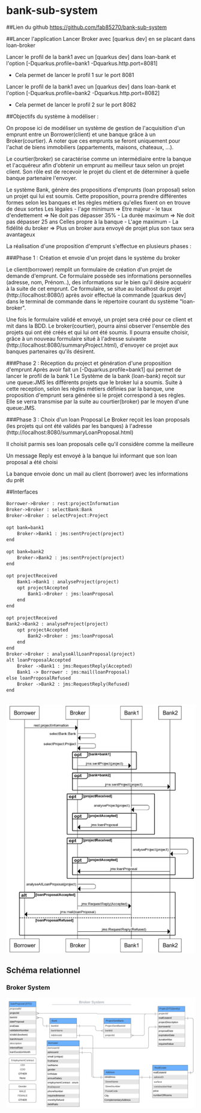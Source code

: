 # bank-sub-system

##Lien du github
https://github.com/fab85270/bank-sub-system

##Lancer l'application
Lancer Broker avec [quarkus dev] en se placant dans loan-broker

Lancer le profil de la bank1 avec un [quarkus dev] dans loan-bank et l'option [-Dquarkus.profile=bank1 -Dquarkus.http.port=8081]
- Cela permet de lancer le profil 1 sur le port 8081


Lancer le profil de la bank1 avec un [quarkus dev] dans loan-bank et l'option [-Dquarkus.profile=bank2 -Dquarkus.http.port=8082]
- Cela permet de lancer le profil 2 sur le port 8082

##Objectifs du système à modéliser :

On propose ici de modéliser un système de gestion de l'acquisition d'un emprunt entre un Borrower(client) et une banque
grâce à un Broker(courtier).
A noter que ces emprunts se feront uniquement pour l'achat de biens immobiliers (appartements, maisons, chateaux, ...).

Le courtier(broker) se caractérise comme un intermédiaire entre la banque et l'acquéreur afin d'obtenir un emprunt au meilleur
taux selon un projet client.
Son rôle est de recevoir le projet du client et de déterminer à quelle banque partenaire l'envoyer.


Le système Bank, génère des propositions d'emprunts (loan proposal) selon un projet qui lui est soumis.
Cette proposition, pourra prendre différentes formes selon les banques et les règles métiers qu'elles fixent on en trouve
de deux sortes
Les légales
    - l'age minimum => Etre majeur
    - le taux d'endettement => Ne doit pas dépasser 35%
    - La durée maximum => Ne doit pas dépasser 25 ans
Celles propre à la banque
    - L'age maximum
    - La fidélité du broker => Plus un broker aura envoyé de projet plus son taux sera avantageux


La réalisation d'une proposition d'emprunt s'effectue en plusieurs phases :

###Phase 1 : Création et envoie d'un projet dans le système du broker

Le client(borrower) remplit un formulaire de création d'un projet de demande d'emprunt. Ce formulaire possède
ses informations personnelles (adresse, nom, Prénom..), des informations sur le bien qu'il désire acquérir à la suite
de cet emprunt. Ce formulaire, se situe au localhost du projet (http://localhost:8080/) après avoir effectué
la commande [quarkus dev] dans le terminal de commande dans le répertoire courant du système "loan-broker".

Une fois le formulaire validé et envoyé, un projet sera créé pour ce client et mit dans la BDD.
Le broker(courtier), pourra ainsi observer l'ensemble des projets qui ont été créés et qui lui ont été soumis.
Il pourra ensuite choisir, grâce à un nouveau formulaire situé à l'adresse suivante (http://localhost:8080/summaryProject.html),
d'envoyer ce projet aux banques partenaires qu'ils désirent.


###Phase 2 : Réception du project et génération d'une proposition d'emprunt
Après avoir fait un [-Dquarkus.profile=bank1] qui permet de lancer le profil de la bank 1
Le Système de la bank (loan-bank) reçoit sur une queue:JMS les différents projets que le broker lui a soumis.
Suite à cette reception, selon les règles métiers définies par la banque, une proposition
d'emprunt sera générée si le projet correspond à ses règles.
Elle se verra transmise par la suite au courtier(broker) par le moyen d'une queue:JMS.


###Phase 3 : Choix d'un loan Proposal
Le Broker reçoit les loan proposals (les projets qui ont été validés par les banques) à l'adresse (http://localhost:8080/summaryLoanProposal.html)

Il choisit parmis ses loan proposals celle qu'il considère comme la meilleure

Un message Reply est envoyé à la banque lui informant que son loan proposal a été choisi

La banque envoie donc un mail au client (borrower) avec les informations du prêt

##Interfaces
```
Borrower->Broker : rest:projectInformation
Broker->Broker : selectBank:Bank  
Broker->Broker : selectProject:Project

opt bank=bank1 
    Broker->Bank1 : jms:sentProject(project)
end

opt bank=bank2
    Broker->Bank2 : jms:sentProject(project)
end

opt projectReceived
    Bank1->Bank1 : analyseProject(project)
    opt projectAccepted
        Bank1->Broker : jms:loanProposal
    end
end

opt projectReceived
Bank2->Bank2 : analyseProject(project)
    opt projectAccepted
        Bank2->Broker : jms:loanProposal
    end
end
Broker->Broker : analyseAllLoanProposal(project)
alt loanProposalAccepted
    Broker ->Bank1 : jms:RequestReply(Accepted)
    Bank1 -> Borrower : jms:mail(loanProposal)
else loanProposalRefused
    Broker ->Bank2 : jms:RequestReply(Refused)
end


```
![](seq_diagram.png)
## Schéma relationnel

### Broker System
![](class_broker_system.png)
